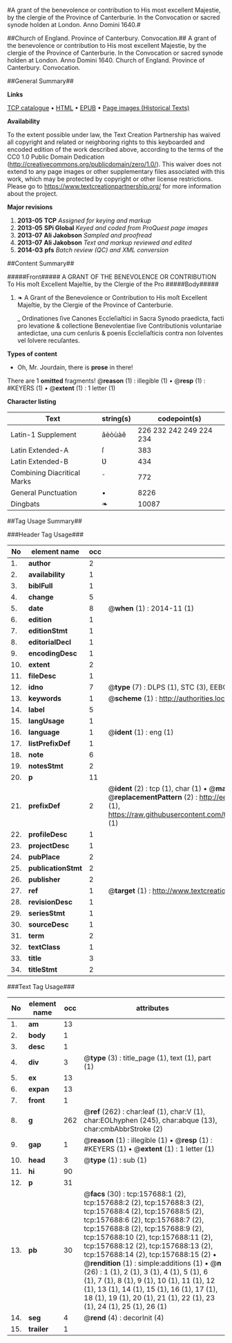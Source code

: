 #A grant of the benevolence or contribution to His most excellent Majestie, by the clergie of the Province of Canterburie. In the Convocation or sacred synode holden at London. Anno Domini 1640.#

##Church of England. Province of Canterbury. Convocation.##
A grant of the benevolence or contribution to His most excellent Majestie, by the clergie of the Province of Canterburie. In the Convocation or sacred synode holden at London. Anno Domini 1640.
Church of England. Province of Canterbury. Convocation.

##General Summary##

**Links**

[TCP catalogue](http://www.ota.ox.ac.uk/tcp/)  • 
[HTML](http://tei.it.ox.ac.uk/tcp/Texts-HTML/free/A73/A73702.html)  • 
[EPUB](http://tei.it.ox.ac.uk/tcp/Texts-EPUB/free/A73/A73702.epub) • 
[Page images (Historical Texts)](https://historicaltexts.jisc.ac.uk/eebo-99871379e)

**Availability**

To the extent possible under law, the Text Creation Partnership has waived all copyright and related or neighboring rights to this keyboarded and encoded edition of the work described above, according to the terms of the CC0 1.0 Public Domain Dedication (http://creativecommons.org/publicdomain/zero/1.0/). This waiver does not extend to any page images or other supplementary files associated with this work, which may be protected by copyright or other license restrictions. Please go to https://www.textcreationpartnership.org/ for more information about the project.

**Major revisions**

1. __2013-05__ __TCP__ *Assigned for keying and markup*
1. __2013-05__ __SPi Global__ *Keyed and coded from ProQuest page images*
1. __2013-07__ __Ali Jakobson__ *Sampled and proofread*
1. __2013-07__ __Ali Jakobson__ *Text and markup reviewed and edited*
1. __2014-03__ __pfs__ *Batch review (QC) and XML conversion*

##Content Summary##

#####Front#####
A GRANT OF THE BENEVOLENCE OR CONTRIBUTION To His moſt Excellent Majeſtie, by the Clergie of the Pro
#####Body#####

1. ❧ A Grant of the Benevolence or Contribution to His moſt Excellent Majeſtie, by the Clergie of the Province of Canterburie.

    _ Ordinationes ſive Canones Eccleſiaſtici in Sacra Synodo praedicta, facti pro levatione & collectione Benevolentiae ſive Contributionis voluntariae antedictae, una cum cenſuris & poenis Eccleſiaſticis contra non ſolventes vel ſolvere recuſantes.

**Types of content**

  * Oh, Mr. Jourdain, there is **prose** in there!

There are 1 **omitted** fragments! 
 @__reason__ (1) : illegible (1)  •  @__resp__ (1) : #KEYERS (1)  •  @__extent__ (1) : 1 letter (1)

**Character listing**


|Text|string(s)|codepoint(s)|
|---|---|---|
|Latin-1 Supplement|âèòùàê|226 232 242 249 224 234|
|Latin Extended-A|ſ|383|
|Latin Extended-B|Ʋ|434|
|Combining             Diacritical Marks|̄|772|
|General Punctuation|•|8226|
|Dingbats|❧|10087|

##Tag Usage Summary##

###Header Tag Usage###

|No|element name|occ|attributes|
|---|---|---|---|
|1.|__author__|2||
|2.|__availability__|1||
|3.|__biblFull__|1||
|4.|__change__|5||
|5.|__date__|8| @__when__ (1) : 2014-11 (1)|
|6.|__edition__|1||
|7.|__editionStmt__|1||
|8.|__editorialDecl__|1||
|9.|__encodingDesc__|1||
|10.|__extent__|2||
|11.|__fileDesc__|1||
|12.|__idno__|7| @__type__ (7) : DLPS (1), STC (3), EEBO-CITATION (1), PROQUEST (1), VID (1)|
|13.|__keywords__|1| @__scheme__ (1) : http://authorities.loc.gov/ (1)|
|14.|__label__|5||
|15.|__langUsage__|1||
|16.|__language__|1| @__ident__ (1) : eng (1)|
|17.|__listPrefixDef__|1||
|18.|__note__|6||
|19.|__notesStmt__|2||
|20.|__p__|11||
|21.|__prefixDef__|2| @__ident__ (2) : tcp (1), char (1)  •  @__matchPattern__ (2) : ([0-9\-]+):([0-9IVX]+) (1), (.+) (1)  •  @__replacementPattern__ (2) : http://eebo.chadwyck.com/downloadtiff?vid=$1&page=$2 (1), https://raw.githubusercontent.com/textcreationpartnership/Texts/master/tcpchars.xml#$1 (1)|
|22.|__profileDesc__|1||
|23.|__projectDesc__|1||
|24.|__pubPlace__|2||
|25.|__publicationStmt__|2||
|26.|__publisher__|2||
|27.|__ref__|1| @__target__ (1) : http://www.textcreationpartnership.org/docs/. (1)|
|28.|__revisionDesc__|1||
|29.|__seriesStmt__|1||
|30.|__sourceDesc__|1||
|31.|__term__|2||
|32.|__textClass__|1||
|33.|__title__|3||
|34.|__titleStmt__|2||


###Text Tag Usage###

|No|element name|occ|attributes|
|---|---|---|---|
|1.|__am__|13||
|2.|__body__|1||
|3.|__desc__|1||
|4.|__div__|3| @__type__ (3) : title_page (1), text (1), part (1)|
|5.|__ex__|13||
|6.|__expan__|13||
|7.|__front__|1||
|8.|__g__|262| @__ref__ (262) : char:leaf (1), char:V (1), char:EOLhyphen (245), char:abque (13), char:cmbAbbrStroke (2)|
|9.|__gap__|1| @__reason__ (1) : illegible (1)  •  @__resp__ (1) : #KEYERS (1)  •  @__extent__ (1) : 1 letter (1)|
|10.|__head__|3| @__type__ (1) : sub (1)|
|11.|__hi__|90||
|12.|__p__|31||
|13.|__pb__|30| @__facs__ (30) : tcp:157688:1 (2), tcp:157688:2 (2), tcp:157688:3 (2), tcp:157688:4 (2), tcp:157688:5 (2), tcp:157688:6 (2), tcp:157688:7 (2), tcp:157688:8 (2), tcp:157688:9 (2), tcp:157688:10 (2), tcp:157688:11 (2), tcp:157688:12 (2), tcp:157688:13 (2), tcp:157688:14 (2), tcp:157688:15 (2)  •  @__rendition__ (1) : simple:additions (1)  •  @__n__ (26) : 1 (1), 2 (1), 3 (1), 4 (1), 5 (1), 6 (1), 7 (1), 8 (1), 9 (1), 10 (1), 11 (1), 12 (1), 13 (1), 14 (1), 15 (1), 16 (1), 17 (1), 18 (1), 19 (1), 20 (1), 21 (1), 22 (1), 23 (1), 24 (1), 25 (1), 26 (1)|
|14.|__seg__|4| @__rend__ (4) : decorInit (4)|
|15.|__trailer__|1||
